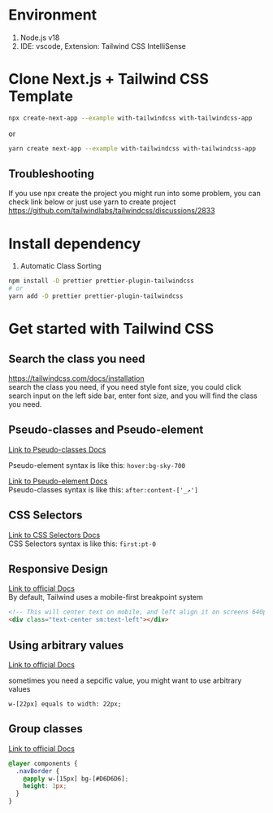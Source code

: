 # Environment

1. Node.js v18
2. IDE: vscode, Extension: Tailwind CSS IntelliSense

# Clone Next.js + Tailwind CSS Template

```bash
npx create-next-app --example with-tailwindcss with-tailwindcss-app
```

or

```bash
yarn create next-app --example with-tailwindcss with-tailwindcss-app
```

## Troubleshooting

If you use npx create the project you might run into some problem, you can check link below or just use yarn to create project
https://github.com/tailwindlabs/tailwindcss/discussions/2833

# Install dependency

1. Automatic Class Sorting

```sh
npm install -D prettier prettier-plugin-tailwindcss
# or
yarn add -D prettier prettier-plugin-tailwindcss
```

# Get started with Tailwind CSS

## Search the class you need

https://tailwindcss.com/docs/installation  
search the class you need, if you need style font size, you could click search input on the left side bar, enter font size, and you will find the class you need.

## Pseudo-classes and Pseudo-element

[Link to Pseudo-classes Docs](https://tailwindcss.com/docs/hover-focus-and-other-states)

Pseudo-element syntax is like this: `hover:bg-sky-700`

[Link to Pseudo-element Docs](https://tailwindcss.com/docs/content)  
Pseudo-classes syntax is like this: `after:content-['_↗']`

## CSS Selectors

[Link to CSS Selectors Docs](https://tailwindcss.com/docs/hover-focus-and-other-states#first-last-odd-and-even)  
CSS Selectors syntax is like this: `first:pt-0`

## Responsive Design

[Link to official Docs](https://tailwindcss.com/docs/responsive-design#working-mobile-first)  
By default, Tailwind uses a mobile-first breakpoint system

```html
<!-- This will center text on mobile, and left align it on screens 640px and wider -->
<div class="text-center sm:text-left"></div>
```

## Using arbitrary values

[Link to official Docs](https://tailwindcss.com/docs/adding-custom-styles#using-arbitrary-values)

sometimes you need a sepcific value, you might want to use arbitrary values

`w-[22px] equals to width: 22px;`

## Group classes

[Link to official Docs](https://tailwindcss.com/docs/functions-and-directives)

```css
@layer components {
  .navBorder {
    @apply w-[15px] bg-[#D6D6D6];
    height: 1px;
  }
}
```
